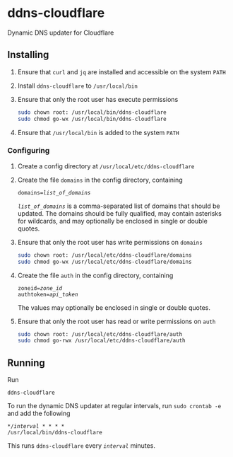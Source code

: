 # ddns-cloudflare

Dynamic DNS updater for Cloudflare

## Installing

1. Ensure that `curl` and `jq` are installed and accessible on the system `PATH`

2. Install `ddns-cloudflare` to `/usr/local/bin`

3. Ensure that only the root user has execute permissions

	```bash
	sudo chown root: /usr/local/bin/ddns-cloudflare
	sudo chmod go-wx /usr/local/bin/ddns-cloudflare
	```

4. Ensure that `/usr/local/bin` is added to the system `PATH`

### Configuring

1. Create a config directory at `/usr/local/etc/ddns-cloudflare`

2. Create the file `domains` in the config directory, containing
	<code><pre>domains=<var>list_of_domains</var></pre></code>

	<code><var>list_of_domains</var></code> is a comma-separated list of domains that should be updated. The domains should be fully qualified, may contain asterisks for wildcards, and may optionally be enclosed in single or double quotes.

3. Ensure that only the root user has write permissions on `domains`

	```bash
	sudo chown root: /usr/local/etc/ddns-cloudflare/domains
	sudo chmod go-wx /usr/local/etc/ddns-cloudflare/domains
	```


4. Create the file `auth` in the config directory, containing
	<code><pre>zoneid=<var>zone_id</var>
	authtoken=<var>api_token</var></pre></code>

	The values may optionally be enclosed in single or double quotes.

5. Ensure that only the root user has read or write permissions on `auth`

	```bash
	sudo chown root: /usr/local/etc/ddns-cloudflare/auth
	sudo chmod go-rwx /usr/local/etc/ddns-cloudflare/auth
	```

## Running

Run

```
ddns-cloudflare
```

To run the dynamic DNS updater at regular intervals, run `sudo crontab -e` and add the following
<code><pre>*/<var>interval</var> * * * * /usr/local/bin/ddns-cloudflare</pre></code>

This runs `ddns-cloudflare` every <code><var>interval</var></code> minutes.
